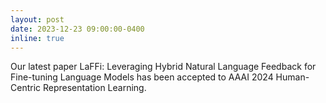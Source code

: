 ```yaml
---
layout: post
date: 2023-12-23 09:00:00-0400
inline: true
---
```

Our latest paper LaFFi: Leveraging Hybrid Natural Language Feedback for Fine-tuning Language Models has been accepted to AAAI 2024 Human-Centric Representation Learning.
